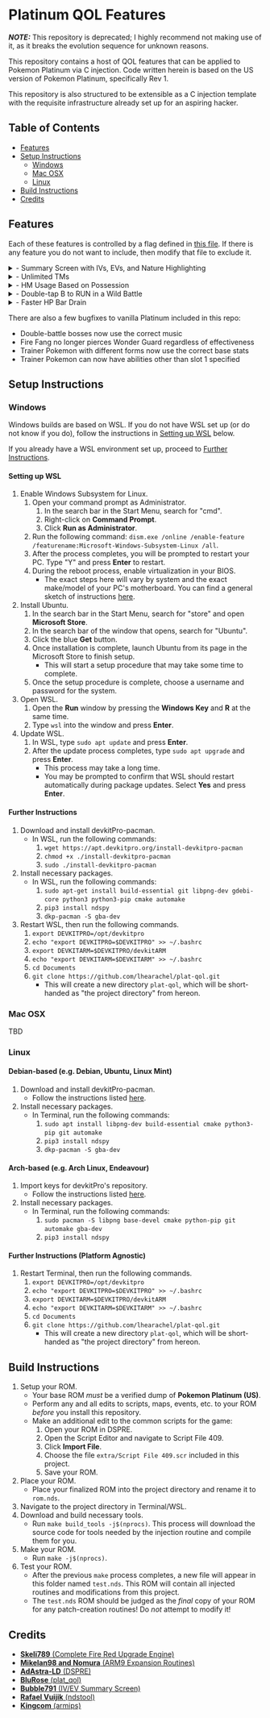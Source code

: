 # Platinum QOL Features

***NOTE:*** This repository is deprecated; I highly recommend not making use of it, as it breaks the evolution sequence for unknown reasons.

This repository contains a host of QOL features that can be applied to Pokemon Platinum via C injection. Code written herein is based on the US version of Pokemon Platinum, specifically Rev 1.

This repository is also structured to be extensible as a C injection template with the requisite infrastructure already set up for an aspiring hacker.

## Table of Contents

- [Features](#features)
- [Setup Instructions](#setup-instructions)
  - [Windows](#windows)
  - [Mac OSX](#mac-osx)
  - [Linux](#linux)
- [Build Instructions](#build-instructions)
- [Credits](#credits)

## Features

Each of these features is controlled by a flag defined in [this file](include/config.h). If there is any feature you do not want to include, then modify that file to exclude it.

<details>
<summary>- Summary Screen with IVs, EVs, and Nature Highlighting</summary>
<br>

Press **R** to change to IVs, **L** to change to EVs, and **SELECT** to change to actual stats.

![summary screen preview](previews/summary_screen.gif)
</details>
<details>
<summary>- Unlimited TMs</summary>
<br>

![infinite TMs](previews/infinite_tms.png)
</details>
<details>
<summary>- HM Usage Based on Possession</summary>
<br>

Cut, Rock Smash, Strength, Surf, Rock Climb, and Waterfall are all usable via overworld interaction events.

Fly and Defog will appear on the move selection screen for any Pokemon that can learn them.

![HMs usable without knowing the move](previews/usable_hms.gif)
</details>
<details>
<summary>- Double-tap B to RUN in a Wild Battle</summary>
<br>

![press B to run in a wild battle](previews/b_to_run.gif)
</details>
<details>
<summary>- Faster HP Bar Drain</summary>
<br>

![increased hp bar speed](previews/hp_bar.gif)
</details>

There are also a few bugfixes to vanilla Platinum included in this repo:

- Double-battle bosses now use the correct music
- Fire Fang no longer pierces Wonder Guard regardless of effectiveness
- Trainer Pokemon with different forms now use the correct base stats
- Trainer Pokemon can now have abilities other than slot 1 specified

## Setup Instructions

### Windows

Windows builds are based on WSL. If you do not have WSL set up (or do not know if you do), follow the instructions in [Setting up WSL](#setting-up-wsl) below.

If you already have a WSL environment set up, proceed to [Further Instructions](#further-instructions).

#### Setting up WSL

1. Enable Windows Subsystem for Linux.
    1. Open your command prompt as Administrator.
        1. In the search bar in the Start Menu, search for "cmd".
        2. Right-click on **Command Prompt**.
        3. Click **Run as Administrator**.
    2. Run the following command: `dism.exe /online /enable-feature /featurename:Microsoft-Windows-Subsystem-Linux /all`.
    3. After the process completes, you will be prompted to restart your PC. Type "Y" and press **Enter** to restart.
    4. During the reboot process, enable virtualization in your BIOS.
        - The exact steps here will vary by system and the exact make/model of your PC's motherboard. You can find a general sketch of instructions [here](https://bce.berkeley.edu/enabling-virtualization-in-your-pc-bios.html).
2. Install Ubuntu.
    1. In the search bar in the Start Menu, search for "store" and open **Microsoft Store**.
    2. In the search bar of the window that opens, search for "Ubuntu".
    3. Click the blue **Get** button.
    4. Once installation is complete, launch Ubuntu from its page in the Microsoft Store to finish setup.
        - This will start a setup procedure that may take some time to complete.
    5. Once the setup procedure is complete, choose a username and password for the system.
3. Open WSL.
    1. Open the **Run** window by pressing the **Windows Key** and **R** at the same time.
    2. Type `wsl` into the window and press **Enter**.
4. Update WSL.
    1. In WSL, type `sudo apt update` and press **Enter**.
    2. After the update process completes, type `sudo apt upgrade` and press **Enter**.
        - This process may take a long time.
        - You may be prompted to confirm that WSL should restart automatically during package updates. Select **Yes** and press **Enter**.

#### Further Instructions

1. Download and install devkitPro-pacman.
    - In WSL, run the following commands:
        1. `wget https://apt.devkitpro.org/install-devkitpro-pacman`
        2. `chmod +x ./install-devkitpro-pacman`
        3. `sudo ./install-devkitpro-pacman`
2. Install necessary packages.
    - In WSL, run the following commands:
        1. `sudo apt-get install build-essential git libpng-dev gdebi-core python3 python3-pip cmake automake`
        2. `pip3 install ndspy`
        3. `dkp-pacman -S gba-dev`
3. Restart WSL, then run the following commands.
    1. `export DEVKITPRO=/opt/devkitpro`
    2. `echo "export DEVKITPRO=$DEVKITPRO" >> ~/.bashrc`
    3. `export DEVKITARM=$DEVKITPRO/devkitARM`
    4. `echo "export DEVKITARM=$DEVKITARM" >> ~/.bashrc`
    5. `cd Documents`
    6. `git clone https://github.com/lhearachel/plat-qol.git`
        - This will create a new directory `plat-qol`, which will be short-handed as "the project directory" from hereon.

### Mac OSX

TBD

### Linux

#### Debian-based (e.g. Debian, Ubuntu, Linux Mint)

1. Download and install devkitPro-pacman.
    - Follow the instructions listed [here](https://github.com/devkitPro/pacman/releases).
1. Install necessary packages.
    - In Terminal, run the following commands:
        1. `sudo apt install libpng-dev build-essential cmake python3-pip git automake`
        2. `pip3 install ndspy`
        3. `dkp-pacman -S gba-dev`

#### Arch-based (e.g. Arch Linux, Endeavour)

1. Import keys for devkitPro's repository.
    - Follow the instructions listed [here](https://devkitpro.org/wiki/devkitPro_pacman#Customising_Existing_Pacman_Install).
1. Install necessary packages.
    - In Terminal, run the following commands:
        1. `sudo pacman -S libpng base-devel cmake python-pip git automake gba-dev`
        2. `pip3 install ndspy`

#### Further Instructions (Platform Agnostic)

1. Restart Terminal, then run the following commands.
    1. `export DEVKITPRO=/opt/devkitpro`
    2. `echo "export DEVKITPRO=$DEVKITPRO" >> ~/.bashrc`
    3. `export DEVKITARM=$DEVKITPRO/devkitARM`
    4. `echo "export DEVKITARM=$DEVKITARM" >> ~/.bashrc`
    5. `cd Documents`
    6. `git clone https://github.com/lhearachel/plat-qol.git`
        - This will create a new directory `plat-qol`, which will be short-handed as "the project directory" from hereon.

## Build Instructions

1. Setup your ROM.
    - Your base ROM *must* be a verified dump of **Pokemon Platinum (US)**.
    - Perform any and all edits to scripts, maps, events, etc. to your ROM *before* you install this repository.
    - Make an additional edit to the common scripts for the game:
        1. Open your ROM in DSPRE.
        2. Open the Script Editor and navigate to Script File 409.
        3. Click **Import File**.
        4. Choose the file `extra/Script File 409.scr` included in this project.
        5. Save your ROM.
2. Place your ROM.
    - Place your finalized ROM into the project directory and rename it to `rom.nds`.
3. Navigate to the project directory in Terminal/WSL.
4. Download and build necessary tools.
    - Run `make build_tools -j$(nprocs)`. This process will download the source code for tools needed by the injection routine and compile them for you.
5. Make your ROM.
    - Run `make -j$(nprocs)`.
6. Test your ROM.
    - After the previous `make` process completes, a new file will appear in this folder named `test.nds`. This ROM will contain all injected routines and modifications from this project.
    - The `test.nds` ROM should be judged as the *final* copy of your ROM for any patch-creation routines! Do *not* attempt to modify it!

## Credits

- [**Skeli789** (Complete Fire Red Upgrade Engine)](https://github.com/Skeli789/Complete-Fire-Red-Upgrade)
- [**Mikelan98 and Nomura** (ARM9 Expansion Routines)](https://pokehacking.com/tutorials/ramexpansion/)
- [**AdAstra-LD** (DSPRE)](https://github.com/AdAstra-LD/DS-Pokemon-Rom-Editor)
- [**BluRose** (plat_qol)](https://github.com/BluRosie/plat_qol)
- [**Bubble791** (IV/EV Summary Screen)](https://github.com/Bubble791/Platinum-Hack/tree/English-version)
- [**Rafael Vuijik** (ndstool)](https://github.com/devkitPro/ndstool)
- [**Kingcom** (armips)](https://github.com/Kingcom/armips)
